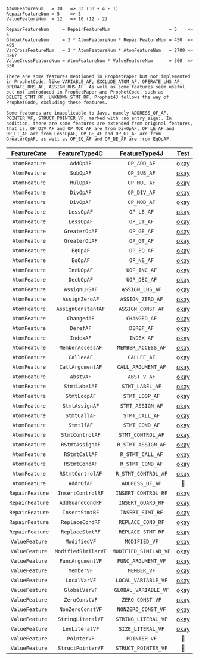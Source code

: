    AtomFeatureNum   = 30   => 33 (30 + 4 - 1)
    RepairFeatureNum = 5    => 5
    ValueFeatureNum  = 12   => 10 (12 - 2)
    
    RepairFeatureNum     = RepairFeatureNum                      = 5    => 5
    GlobalFeatureNum     = 3 * AtomFeatureNum * RepairFeatureNum = 450  => 495
    VarCrossFeatureNum   = 3 * AtomFeatureNum * AtomFeatureNum   = 2700 => 3267
    ValueCrossFeatureNum = AtomFeatureNum * ValueFeatureNum      = 360  => 330

    There are some features mentioned in ProphetPaper but not implemented in ProphetCode, like VARIABLE_AF, EXCLUDE_ATOM_AF, OPERATE_LHS_AF, OPERATE_RHS_AF, ASSIGN_RHS_AF. As well as some features seem useful but not introduced in ProphetPaper and ProphetCode, such as DELETE_STMT_RF, UNKNOWN_STMT_RF. Prophet4J follows the way of ProphetCode, excluding these features.
    
    Some features are inapplicable to Java, namely ADDRESS_OF_AF, POINTER_VF, STRUCT_POINTER_VF, marked with :no_entry_sign:. In addition, there are some features are extended from original features, that is, OP_DIV_AF and OP_MOD_AF are from DivOpAF, OP_LE_AF and OP_LT_AF are from LessOpAF, OP_GE_AF and OP_GT_AF are from GreaterOpAF, as well as OP_EQ_AF and OP_NE_AF are from EqOpAF.

|FeatureCate|FeatureType4C|FeatureType4J|Test|
|:-:|:-:|:-:|:-:|
|`AtomFeature`|`AddOpAF`|`OP_ADD_AF`|[okay](https://github.com/SpoonLabs/coming/blob/master/src/test/java/fr/inria/prophet4j/ExtendedFeatureExtractorTest.java#L25)|
|`AtomFeature`|`SubOpAF`|`OP_SUB_AF`|[okay](https://github.com/SpoonLabs/coming/blob/master/src/test/java/fr/inria/prophet4j/ExtendedFeatureExtractorTest.java#L34)|
|`AtomFeature`|`MulOpAF`|`OP_MUL_AF`|[okay](https://github.com/SpoonLabs/coming/blob/master/src/test/java/fr/inria/prophet4j/ExtendedFeatureExtractorTest.java#L43)|
|`AtomFeature`|`DivOpAF`|`OP_DIV_AF`|[okay](https://github.com/SpoonLabs/coming/blob/master/src/test/java/fr/inria/prophet4j/ExtendedFeatureExtractorTest.java#L50)|
|`AtomFeature`|`DivOpAF`|`OP_MOD_AF`|[okay](https://github.com/SpoonLabs/coming/blob/master/src/test/java/fr/inria/prophet4j/ExtendedFeatureExtractorTest.java#L57)|
|`AtomFeature`|`LessOpAF`|`OP_LE_AF`|[okay](https://github.com/SpoonLabs/coming/blob/master/src/test/java/fr/inria/prophet4j/ExtendedFeatureExtractorTest.java#L64)|
|`AtomFeature`|`LessOpAF`|`OP_LT_AF`|[okay](https://github.com/SpoonLabs/coming/blob/master/src/test/java/fr/inria/prophet4j/ExtendedFeatureExtractorTest.java#L69)|
|`AtomFeature`|`GreaterOpAF`|`OP_GE_AF`|[okay](https://github.com/SpoonLabs/coming/blob/master/src/test/java/fr/inria/prophet4j/ExtendedFeatureExtractorTest.java#L74)|
|`AtomFeature`|`GreaterOpAF`|`OP_GT_AF`|[okay](https://github.com/SpoonLabs/coming/blob/master/src/test/java/fr/inria/prophet4j/ExtendedFeatureExtractorTest.java#L79)|
|`AtomFeature`|`EqOpAF`|`OP_EQ_AF`|[okay](https://github.com/SpoonLabs/coming/blob/master/src/test/java/fr/inria/prophet4j/ExtendedFeatureExtractorTest.java#L84)|
|`AtomFeature`|`EqOpAF`|`OP_NE_AF`|[okay](https://github.com/SpoonLabs/coming/blob/master/src/test/java/fr/inria/prophet4j/ExtendedFeatureExtractorTest.java#L89)|
|`AtomFeature`|`IncUOpAF`|`UOP_INC_AF`|[okay](https://github.com/SpoonLabs/coming/blob/master/src/test/java/fr/inria/prophet4j/ExtendedFeatureExtractorTest.java#L94)|
|`AtomFeature`|`DecUOpAF`|`UOP_DEC_AF`|[okay](https://github.com/SpoonLabs/coming/blob/master/src/test/java/fr/inria/prophet4j/ExtendedFeatureExtractorTest.java#L101)|
|`AtomFeature`|`AssignLHSAF`|`ASSIGN_LHS_AF`|[okay](https://github.com/SpoonLabs/coming/blob/master/src/test/java/fr/inria/prophet4j/ExtendedFeatureExtractorTest.java#L108)|
|`AtomFeature`|`AssignZeroAF`|`ASSIGN_ZERO_AF`|[okay](https://github.com/SpoonLabs/coming/blob/master/src/test/java/fr/inria/prophet4j/ExtendedFeatureExtractorTest.java#L113)|
|`AtomFeature`|`AssignConstantAF`|`ASSIGN_CONST_AF`|[okay](https://github.com/SpoonLabs/coming/blob/master/src/test/java/fr/inria/prophet4j/ExtendedFeatureExtractorTest.java#L118)|
|`AtomFeature`|`ChangedAF`|`CHANGED_AF`|[okay](https://github.com/SpoonLabs/coming/blob/master/src/test/java/fr/inria/prophet4j/ExtendedFeatureExtractorTest.java#L123)|
|`AtomFeature`|`DerefAF`|`DEREF_AF`|[okay](https://github.com/SpoonLabs/coming/blob/master/src/test/java/fr/inria/prophet4j/ExtendedFeatureExtractorTest.java#L135)|
|`AtomFeature`|`IndexAF`|`INDEX_AF`|[okay](https://github.com/SpoonLabs/coming/blob/master/src/test/java/fr/inria/prophet4j/ExtendedFeatureExtractorTest.java#L140)|
|`AtomFeature`|`MemberAccessAF`|`MEMBER_ACCESS_AF`|[okay](https://github.com/SpoonLabs/coming/blob/master/src/test/java/fr/inria/prophet4j/ExtendedFeatureExtractorTest.java#L145)|
|`AtomFeature`|`CalleeAF`|`CALLEE_AF`|[okay](https://github.com/SpoonLabs/coming/blob/master/src/test/java/fr/inria/prophet4j/ExtendedFeatureExtractorTest.java#L150)|
|`AtomFeature`|`CallArgumentAF`|`CALL_ARGUMENT_AF`|[okay](https://github.com/SpoonLabs/coming/blob/master/src/test/java/fr/inria/prophet4j/ExtendedFeatureExtractorTest.java#L155)|
|`AtomFeature`|`AbstVAF`|`ABST_V_AF`|[okay](https://github.com/SpoonLabs/coming/blob/master/src/test/java/fr/inria/prophet4j/ExtendedFeatureExtractorTest.java#L160)|
|`AtomFeature`|`StmtLabelAF`|`STMT_LABEL_AF`|[okay](https://github.com/SpoonLabs/coming/blob/master/src/test/java/fr/inria/prophet4j/ExtendedFeatureExtractorTest.java#L174)|
|`AtomFeature`|`StmtLoopAF`|`STMT_LOOP_AF`|[okay](https://github.com/SpoonLabs/coming/blob/master/src/test/java/fr/inria/prophet4j/ExtendedFeatureExtractorTest.java#L182)|
|`AtomFeature`|`StmtAssignAF`|`STMT_ASSIGN_AF`|[okay](https://github.com/SpoonLabs/coming/blob/master/src/test/java/fr/inria/prophet4j/ExtendedFeatureExtractorTest.java#L193)|
|`AtomFeature`|`StmtCallAF`|`STMT_CALL_AF`|[okay](https://github.com/SpoonLabs/coming/blob/master/src/test/java/fr/inria/prophet4j/ExtendedFeatureExtractorTest.java#L198)|
|`AtomFeature`|`StmtIfAF`|`STMT_COND_AF`|[okay](https://github.com/SpoonLabs/coming/blob/master/src/test/java/fr/inria/prophet4j/ExtendedFeatureExtractorTest.java#L203)|
|`AtomFeature`|`StmtControlAF`|`STMT_CONTROL_AF`|[okay](https://github.com/SpoonLabs/coming/blob/master/src/test/java/fr/inria/prophet4j/ExtendedFeatureExtractorTest.java#L208)|
|`AtomFeature`|`RStmtAssignAF`|`R_STMT_ASSIGN_AF`|[okay](https://github.com/SpoonLabs/coming/blob/master/src/test/java/fr/inria/prophet4j/ExtendedFeatureExtractorTest.java#L213)|
|`AtomFeature`|`RStmtCallAF`|`R_STMT_CALL_AF`|[okay](https://github.com/SpoonLabs/coming/blob/master/src/test/java/fr/inria/prophet4j/ExtendedFeatureExtractorTest.java#L218)|
|`AtomFeature`|`RStmtCondAF`|`R_STMT_COND_AF`|[okay](https://github.com/SpoonLabs/coming/blob/master/src/test/java/fr/inria/prophet4j/ExtendedFeatureExtractorTest.java#L223)|
|`AtomFeature`|`RStmtControlAF`|`R_STMT_CONTROL_AF`|[okay](https://github.com/SpoonLabs/coming/blob/master/src/test/java/fr/inria/prophet4j/ExtendedFeatureExtractorTest.java#L228)|
|`AtomFeature`|`AddrOfAF`|`ADDRESS_OF_AF`|:no_entry_sign:|
|`RepairFeature`|`InsertControlRF`|`INSERT_CONTROL_RF`|[okay](https://github.com/SpoonLabs/coming/blob/master/src/test/java/fr/inria/prophet4j/ExtendedFeatureExtractorTest.java#L240)|
|`RepairFeature`|`AddGuardCondRF`|`INSERT_GUARD_RF`|[okay](https://github.com/SpoonLabs/coming/blob/master/src/test/java/fr/inria/prophet4j/ExtendedFeatureExtractorTest.java#L245)|
|`RepairFeature`|`InsertStmtRF`|`INSERT_STMT_RF`|[okay](https://github.com/SpoonLabs/coming/blob/master/src/test/java/fr/inria/prophet4j/ExtendedFeatureExtractorTest.java#L250)|
|`RepairFeature`|`ReplaceCondRF`|`REPLACE_COND_RF`|[okay](https://github.com/SpoonLabs/coming/blob/master/src/test/java/fr/inria/prophet4j/ExtendedFeatureExtractorTest.java#L255)|
|`RepairFeature`|`ReplaceStmtRF`|`REPLACE_STMT_RF`|[okay](https://github.com/SpoonLabs/coming/blob/master/src/test/java/fr/inria/prophet4j/ExtendedFeatureExtractorTest.java#L260)|
|`ValueFeature`|`ModifiedVF`|`MODIFIED_VF`|[okay](https://github.com/SpoonLabs/coming/blob/master/src/test/java/fr/inria/prophet4j/ExtendedFeatureExtractorTest.java#L270)|
|`ValueFeature`|`ModifiedSimilarVF`|`MODIFIED_SIMILAR_VF`|[okay](https://github.com/SpoonLabs/coming/blob/master/src/test/java/fr/inria/prophet4j/ExtendedFeatureExtractorTest.java#L275)|
|`ValueFeature`|`FuncArgumentVF`|`FUNC_ARGUMENT_VF`|[okay](https://github.com/SpoonLabs/coming/blob/master/src/test/java/fr/inria/prophet4j/ExtendedFeatureExtractorTest.java#L280)|
|`ValueFeature`|`MemberVF`|`MEMBER_VF`|[okay](https://github.com/SpoonLabs/coming/blob/master/src/test/java/fr/inria/prophet4j/ExtendedFeatureExtractorTest.java#L285)|
|`ValueFeature`|`LocalVarVF`|`LOCAL_VARIABLE_VF`|[okay](https://github.com/SpoonLabs/coming/blob/master/src/test/java/fr/inria/prophet4j/ExtendedFeatureExtractorTest.java#L288)|
|`ValueFeature`|`GlobalVarVF`|`GLOBAL_VARIABLE_VF`|[okay](https://github.com/SpoonLabs/coming/blob/master/src/test/java/fr/inria/prophet4j/ExtendedFeatureExtractorTest.java#L293)|
|`ValueFeature`|`ZeroConstVF`|`ZERO_CONST_VF`|[okay](https://github.com/SpoonLabs/coming/blob/master/src/test/java/fr/inria/prophet4j/ExtendedFeatureExtractorTest.java#L298)|
|`ValueFeature`|`NonZeroConstVF`|`NONZERO_CONST_VF`|[okay](https://github.com/SpoonLabs/coming/blob/master/src/test/java/fr/inria/prophet4j/ExtendedFeatureExtractorTest.java#L303)|
|`ValueFeature`|`StringLiteralVF`|`STRING_LITERAL_VF`|[okay](https://github.com/SpoonLabs/coming/blob/master/src/test/java/fr/inria/prophet4j/ExtendedFeatureExtractorTest.java#L308)|
|`ValueFeature`|`LenLiteralVF`|`SIZE_LITERAL_VF`|[okay](https://github.com/SpoonLabs/coming/blob/master/src/test/java/fr/inria/prophet4j/ExtendedFeatureExtractorTest.java#L313)|
|`ValueFeature`|`PointerVF`|`POINTER_VF`|:no_entry_sign:|
|`ValueFeature`|`StructPointerVF`|`STRUCT_POINTER_VF`|:no_entry_sign:|